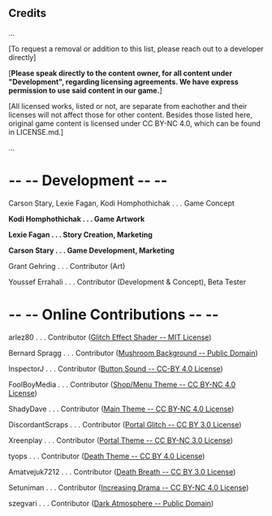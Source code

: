 ## Credits
...

[To request a removal or addition to this list, please reach out to a developer directly]

[**Please speak directly to the content owner, for all content under "Development", regarding licensing agreements. We have express permission to use said content in our game.**] 

[All licensed works, listed or not, are separate from eachother and their licenses will not affect those for other content. Besides those listed here, original game content is licensed under CC BY-NC 4.0, which can be found in LICENSE.md.]

...

# -- -- Development -- --
Carson Stary, Lexie Fagan, Kodi Homphothichak . . . Game Concept

**Kodi Homphothichak . . . Game Artwork**

**Lexie Fagan . . . Story Creation, Marketing**

**Carson Stary . . . Game Development, Marketing**

Grant Gehring . . . Contributor (Art)

Youssef Errahali . . . Contributor (Development & Concept), Beta Tester


# -- -- Online Contributions -- --
arlez80 . . . Contributor ([Glitch Effect Shader -- MIT License](https://godotshaders.com/shader/glitch-effect-shader/))

Bernard Spragg . . . Contributor ([Mushroom Background -- Public Domain](https://wordpress.org/openverse/image/c0f72e34-0414-46f0-aa1f-76a67cdfa8ab/))

InspectorJ . . . Contributor ([Button Sound -- CC-BY 4.0 License](https://freesound.org/people/InspectorJ/sounds/403007/))

FoolBoyMedia . . . Contributor ([Shop/Menu Theme -- CC BY-NC 4.0 License](https://freesound.org/people/FoolBoyMedia/sounds/264295/))

ShadyDave . . . Contributor ([Main Theme -- CC BY-NC 4.0 License](https://freesound.org/people/ShadyDave/sounds/341857/))

DiscordantScraps . . . Contributor ([Portal Glitch -- CC BY 3.0 License](https://freesound.org/people/DiscordantScraps/sounds/501575/))

Xreenplay . . . Contributor ([Portal Theme -- CC BY-NC 3.0 License](https://freesound.org/people/Xcreenplay/sounds/506085/))

tyops . . . Contributor ([Death Theme -- CC BY 4.0 License](https://freesound.org/people/tyops/sounds/627275/))

Amatvejuk7212 . . . Contributor ([Death Breath -- CC BY 3.0 License](https://freesound.org/people/Amatvejuk721/sounds/171050/))

Setuniman . . . Contributor ([Increasing Drama -- CC BY-NC 4.0 License](https://freesound.org/people/Setuniman/sounds/171967/))

szegvari . . . Contributor ([Dark Atmosphere -- Public Domain](https://freesound.org/people/szegvari/sounds/587616/))

